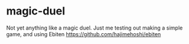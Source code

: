 # magic-duel

Not yet anything like a magic duel. Just me testing out making a simple game, and using Ebiten https://github.com/hajimehoshi/ebiten 
